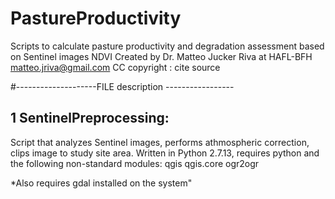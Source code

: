 # PastureProductivity
Scripts to calculate pasture productivity and degradation assessment based on Sentinel images NDVI
Created by Dr. Matteo Jucker Riva at HAFL-BFH matteo.jriva@gmail.com
CC copyright : cite source

#--------------------FILE description -----------------

## 1 SentinelPreprocessing:
Script that analyzes Sentinel images, performs athmospheric correction, clips image to study site area.
Written in Python 2.7.13, requires python and the following non-standard modules:
qgis
qgis.core
ogr2ogr

*Also requires gdal installed on the system"
